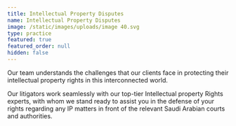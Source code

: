 ```yaml
---
title: Intellectual Property Disputes
name: Intellectual Property Disputes
image: /static/images/uploads/image 40.svg
type: practice
featured: true
featured_order: null
hidden: false
---
```

Our team understands the challenges that our clients face in protecting their intellectual property rights in this interconnected world.

Our litigators work seamlessly with our top-tier Intellectual property Rights experts, with whom we stand ready to assist you in the defense of your rights regarding any IP matters in front of the relevant Saudi Arabian courts and authorities.
